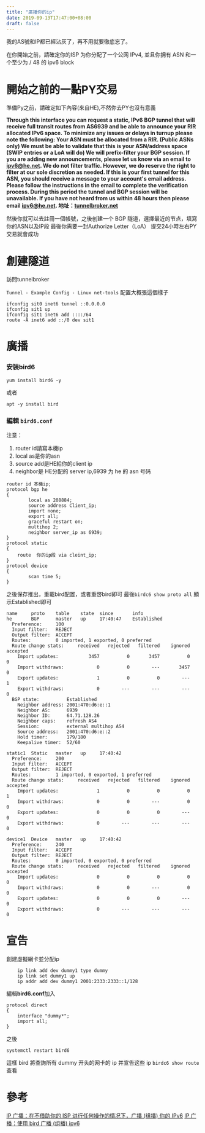 ```yaml
---
title: "廣播你的ip"
date: 2019-09-13T17:47:00+08:00
draft: false
---
```


我的AS號和IP都已經沾灰了，再不用就要徹底忘了。



在你開始之前，請確定你的ISP 为你分配了一个公网 IPv4, 並且你拥有 ASN 和一个至少为 / 48 的 ipv6 block

<!--more-->

# 開始之前的一點PY交易

準備Py之前，請確定如下內容(來自HE),不然你去PY也沒有意義

**Through this interface you can request a static, IPv6 BGP tunnel that will receive full transit routes from AS6939 and be able to announce your RIR allocated IPv6 space. To minimize any issues or delays in turnup please note the following:
    Your ASN must be allocated from a RIR. (Public ASNs only)
    We must be able to validate that this is your ASN/address space (SWIP entries or a LoA will do)
    We will prefix-filter your BGP session. If you are adding new announcements, please let us know via an email to ipv6@he.net.
    We do not filter traffic. However, we do reserve the right to filter at our sole discretion as needed.
    If this is your first tunnel for this ASN, you should receive a message to your account's email address. Please follow the instructions in the email to complete the verification process. During this period the tunnel and BGP session will be unavailable. If you have not heard from us within 48 hours then please email ipv6@he.net.
    地址：[tunnelbroker.net][1]**

然後你就可以去註冊一個帳號，之後创建一个 BGP 隧道，選擇最近的节点，填寫你的ASN以及IP段
最後你需要一封Authorize Letter（LoA）
提交24小時左右PY交易就會成功

# 創建隧道

訪問tunnelbroker

`Tunnel - Example Config - Linux net-tools`
配置大概張這個樣子

```ifconfig sit0 up
ifconfig sit0 inet6 tunnel ::0.0.0.0
ifconfig sit1 up
ifconfig sit1 inet6 add ::::/64
route -A inet6 add ::/0 dev sit1
```

# 廣播

### 安裝bird6

`yum install bird6 -y`

或者

`apt -y install bird`

### 編輯 `bird6.conf`

注意：

1. router id請寫本機ip
2. local as是你的asn
3. source add是HE給你的client ip
4. neighbor是 HE分配的 server ip,6939 为 he 的 asn 号码

```
router id 本機ip;
protocol bgp he
{
        local as 208884;
        source address Client_ip;
        import none;
        export all;
        graceful restart on;
        multihop 2;
        neighbor server_ip as 6939;
}
protocol static
{
    route  你的ip段 via cleint_ip;
}
protocol device
{
        scan time 5;
}
```

之後保存推出，重載bird配置，或者重啓bird即可
最後`birdc6 show proto all`
顯示Established即可

```
name     proto    table    state  since       info
he       BGP      master   up     17:40:47    Established   
  Preference:     100
  Input filter:   REJECT
  Output filter:  ACCEPT
  Routes:         0 imported, 1 exported, 0 preferred
  Route change stats:     received   rejected   filtered    ignored   accepted
    Import updates:           3457          0       3457          0          0
    Import withdraws:            0          0        ---       3457          0
    Export updates:              1          0          0        ---          1
    Export withdraws:            0        ---        ---        ---          0
  BGP state:          Established
    Neighbor address: 2001:470:d6:e::1
    Neighbor AS:      6939
    Neighbor ID:      64.71.128.26
    Neighbor caps:    refresh AS4
    Session:          external multihop AS4
    Source address:   2001:470:d6:e::2
    Hold timer:       179/180
    Keepalive timer:  52/60

static1  Static   master   up     17:40:42    
  Preference:     200
  Input filter:   ACCEPT
  Output filter:  REJECT
  Routes:         1 imported, 0 exported, 1 preferred
  Route change stats:     received   rejected   filtered    ignored   accepted
    Import updates:              1          0          0          0          1
    Import withdraws:            0          0        ---          0          0
    Export updates:              0          0          0        ---          0
    Export withdraws:            0        ---        ---        ---          0

device1  Device   master   up     17:40:42    
  Preference:     240
  Input filter:   ACCEPT
  Output filter:  REJECT
  Routes:         0 imported, 0 exported, 0 preferred
  Route change stats:     received   rejected   filtered    ignored   accepted
    Import updates:              0          0          0          0          0
    Import withdraws:            0          0        ---          0          0
    Export updates:              0          0          0        ---          0
    Export withdraws:            0        ---        ---        ---          0
```

# 宣告

創建虛擬網卡並分配ip

```visual basic
    ip link add dev dummy1 type dummy
    ip link set dummy1 up
    ip addr add dev dummy1 2001:2333:2333::1/128
```

編輯**bird6.conf**加入

```visual basic
protocol direct
{
    interface "dummy*";
    import all;
}
```

之後

```
systemctl restart bird6
```

這樣 bird 將查詢所有 dummy 开头的网卡的 ip 并宣告这些 ip
 `birdc6 show route` 查看

# 參考

[IP 广播：在不借助你的 ISP 进行任何操作的情况下，广播 (组播) 你的 IPv6][1]
[IP 广播：使用 bird 广播 (组播) ipv6][2]

[1]: https://blog.ni-co.moe/public/563.html
[2]: https://blog.ni-co.moe/public/560.html